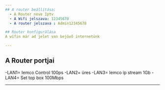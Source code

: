 ```yaml
---
## A router beállítása:
  - A Router neve Iptv
  - A Wifi jelszava: 12345678
  - A router jelszava : Admin12345678

## Router konfigurálása 
A wifin már ad jelet van bejövő internetünk

---
```


## A Router portjai
-LAN1= Iemco Control 100ps
-LAN2=  üres
-LAN3= Iemco ip stream 1Gb
-LAN4= Set top box 100Mbps

---
